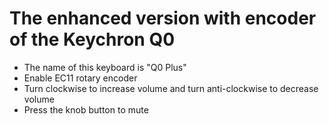 # The enhanced version with encoder of the Keychron Q0

- The name of this keyboard is "Q0 Plus"
- Enable EC11 rotary encoder
- Turn clockwise to increase volume and turn anti-clockwise to decrease volume
- Press the knob button to mute
